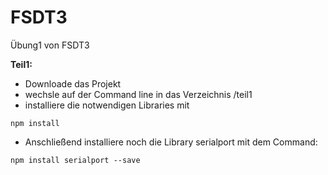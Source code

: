 # FSDT3
Übung1 von FSDT3

**Teil1:**
- Downloade das Projekt
- wechsle auf der Command line in das Verzeichnis /teil1
- installiere die notwendigen Libraries mit
```
npm install 
```
- Anschließend installiere noch die Library serialport mit dem Command:
```
npm install serialport --save
```
